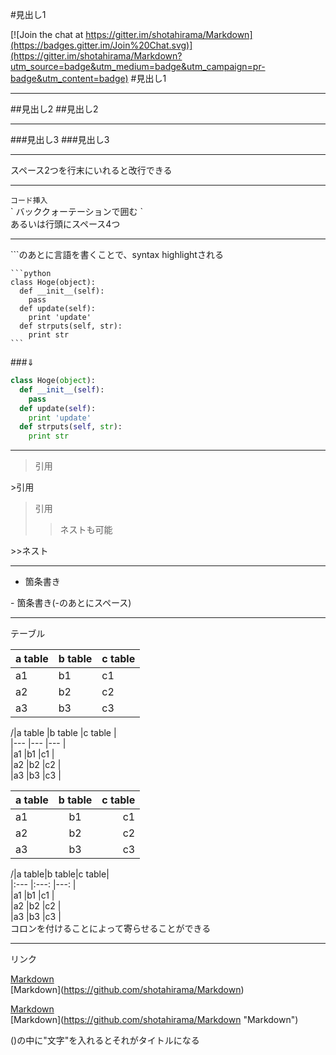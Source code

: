 #見出し1

[![Join the chat at https://gitter.im/shotahirama/Markdown](https://badges.gitter.im/Join%20Chat.svg)](https://gitter.im/shotahirama/Markdown?utm_source=badge&utm_medium=badge&utm_campaign=pr-badge&utm_content=badge)
\#見出し1

---
##見出し2
\##見出し2

---
###見出し3
\###見出し3

---
スペース2つを行末にいれると改行できる

---
`コード挿入`  
\` バッククォーテーションで囲む \`  
あるいは行頭にスペース4つ

---
\`\`\`のあとに言語を書くことで、syntax highlightされる

    ```python
    class Hoge(object):
      def __init__(self):
        pass
      def update(self):
        print 'update'
      def strputs(self, str):
        print str
    ```
###⇓
```python
class Hoge(object):
  def __init__(self):
    pass
  def update(self):
    print 'update'
  def strputs(self, str):
    print str
```

---
>引用

\>引用  

>引用
>>ネストも可能

\>>ネスト

---
- 箇条書き

\- 箇条書き(-のあとにスペース)

---
テーブル

|a table|b table|c table|
|---|---|---|
|a1|b1|c1|
|a2|b2|c2|
|a3|b3|c3|

/|a table   |b table    |c table    |  
|---        |---        |---        |  
|a1         |b1         |c1         |  
|a2         |b2         |c2         |  
|a3         |b3         |c3         |

|a table|b table|c table|
|:---   |:---:  |---:   |
|a1     |b1     |c1     |
|a2     |b2     |c2     |
|a3     |b3     |c3     |

/|a table|b table|c table|  
|:---   |:---:  |---:   |  
|a1     |b1     |c1     |  
|a2     |b2     |c2     |  
|a3     |b3     |c3     |  
コロンを付けることによって寄らせることができる

---

リンク

[Markdown](https://github.com/shotahirama/Markdown)  
\[Markdown](https://github.com/shotahirama/Markdown)

[Markdown](https://github.com/shotahirama/Markdown "Markdown")  
\[Markdown](https://github.com/shotahirama/Markdown "Markdown")

()の中に"文字"を入れるとそれがタイトルになる
